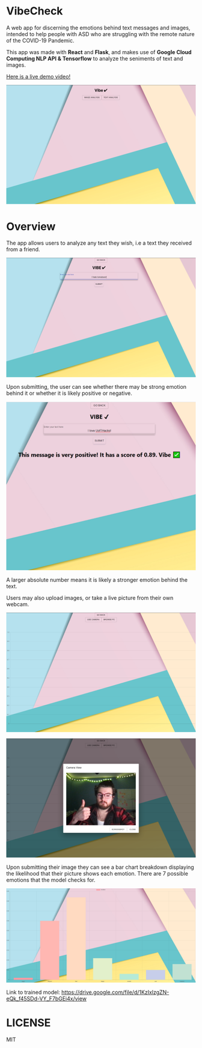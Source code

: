 # VibeCheck

A web app for discerning the emotions behind text messages and images, intended to help people with ASD who are struggling with the remote nature of the COVID-19 Pandemic.

This app was made with **React** and **Flask**, and makes use of **Google Cloud Computing NLP API & Tensorflow** to analyze the seniments of text and images.

[Here is a live demo video!](https://www.youtube.com/watch?v=4ZMsHYv4X74)

<p align="center">
  <img src = https://github.com/nikolamarunic/images/blob/master/splash_screen.png>
</p>

# Overview

The app allows users to analyze any text they wish, i.e a text they received from a friend. 
<p align="center">
  <img src = https://github.com/nikolamarunic/images/blob/master/text_analysis.png>
</p>

Upon submitting, the user can see whether there may be strong emotion behind it or whether it is likely positive or negative.

<p align="center">
  <img src = https://github.com/nikolamarunic/images/blob/master/vibescore.png>
</p>

A larger absolute number means it is likely a stronger emotion behind the text. 

Users may also upload images, or take a live picture from their own webcam. 

<p align="center">
  <img src = https://github.com/nikolamarunic/images/blob/master/img_analysis.png>
</p>

<p align="center">
  <img src = https://github.com/nikolamarunic/images/blob/master/screenshot.png>
</p>

Upon submitting their image they can see a bar chart breakdown displaying the likelihood that their picture shows each emotion. There are 7 possible emotions that the model checks for.

<p align="center">
  <img src = https://github.com/nikolamarunic/images/blob/master/barchart.png>
</p>

Link to trained model: https://drive.google.com/file/d/1KzIxlzgZN-eQk_f45SDd-VY_F7bGEi4x/view
# LICENSE
MIT
